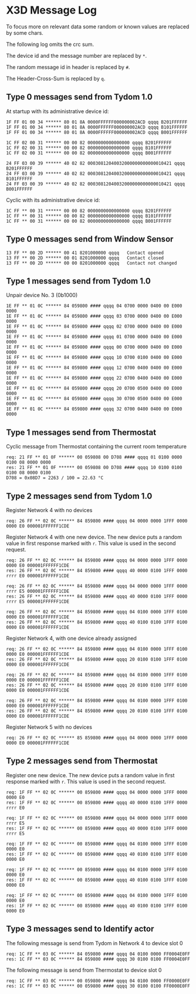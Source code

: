 # X3D Message Log

To focus more on relevant data some random or known values are replaced by some chars.

The following log omits the crc sum.

The device id and the message number are replaced by `*`.

The random message id in header is replaced by `#`.

The Header-Cross-Sum is replaced by `q`.

## Type 0 messages send from Tydom 1.0

At startup with its administrative device id:
```
1F FF 01 00 34 ****** 80 01 8A 0000FFFFFF000000002ACD qqqq B201FFFFFF
1F FF 01 00 34 ****** 80 01 8A 0000FFFFFF000000002ACD qqqq B101FFFFFF
1F FF 01 00 34 ****** 80 01 8A 0000FFFFFF000000002ACD qqqq B001FFFFFF

1C FF 02 00 31 ****** 00 00 82 0000000000000000 qqqq B201FFFFFF
1C FF 02 00 31 ****** 00 00 82 0000000000000000 qqqq B101FFFFFF
1C FF 02 00 31 ****** 00 00 82 0000000000000000 qqqq B001FFFFFF

24 FF 03 00 39 ****** 40 02 82 00030812040032000000000000010421 qqqq B201FFFFFF
24 FF 03 00 39 ****** 40 02 82 00030812040032000000000000010421 qqqq B101FFFFFF
24 FF 03 00 39 ****** 40 02 82 00030812040032000000000000010421 qqqq B001FFFFFF
```

Cyclic with its administrative device id:
```
1C FF ** 00 31 ****** 00 00 82 0000000000000000 qqqq B201FFFFFF
1C FF ** 00 31 ****** 00 00 82 0000000000000000 qqqq B101FFFFFF
1C FF ** 00 31 ****** 00 00 82 0000000000000000 qqqq B001FFFFFF
```

## Type 0 messages send from Window Sensor

```
13 FF ** 00 2D ****** 00 41 8201000000 qqqq   Contact opened
13 FF ** 00 2D ****** 00 01 8201000000 qqqq   Contact closed
13 FF ** 00 2D ****** 00 00 8201000000 qqqq   Contact not changed
```

## Type 1 messages send from Tydom 1.0

Unpair device No. 3 (0b1000)
```
1E FF ** 01 0C ****** 84 059800 #### qqqq 04 0700 0000 0400 00 E000 0000
1E FF ** 01 0C ****** 84 059800 #### qqqq 03 0700 0000 0400 00 E000 0000
1E FF ** 01 0C ****** 84 059800 #### qqqq 02 0700 0000 0400 00 E000 0000
1E FF ** 01 0C ****** 84 059800 #### qqqq 01 0700 0000 0400 00 E000 0000
1E FF ** 01 0C ****** 84 059800 #### qqqq 00 0700 0000 0400 00 E000 0000
1E FF ** 01 0C ****** 84 059800 #### qqqq 10 0700 0100 0400 00 E000 0000
1E FF ** 01 0C ****** 84 059800 #### qqqq 12 0700 0400 0400 00 E000 0000
1E FF ** 01 0C ****** 84 059800 #### qqqq 22 0700 0400 0400 00 E000 0000
1E FF ** 01 0C ****** 84 059800 #### qqqq 20 0700 0500 0400 00 E000 0000
1E FF ** 01 0C ****** 84 059800 #### qqqq 30 0700 0500 0400 00 E000 0000
1E FF ** 01 0C ****** 84 059800 #### qqqq 32 0700 0400 0400 00 E000 0000
```

## Type 1 messages send from Thermostat

Cyclic message from Thermostat containing the current room temperature
```
req: 21 FF ** 01 0F ****** 00 059808 00 D708 #### qqqq 01 0100 0000 0100 08 0000 0000
res: 21 FF ** 01 0F ****** 00 059808 00 D708 #### qqqq 10 0100 0100 0100 08 0000 0100
D708 = 0x08D7 = 2263 / 100 = 22.63 °C
```

## Type 2 messages send from Tydom 1.0

Register Network 4 with no devices
```
req: 26 FF ** 02 0C ****** 84 859800 #### qqqq 04 0000 0000 1FFF 0000 0000 E0 000001FFFFFF1CDE
```

Register Network 4 with one new device. The new device puts a random value in first response marked with `r`. This value is used in the second request.
```
req: 26 FF ** 02 0C ****** 84 859800 #### qqqq 04 0000 0000 1FFF 0000 0000 E0 000001FFFFFF1CDE
res: 26 FF ** 02 0C ****** 84 859800 #### qqqq 40 0000 0100 1FFF 0000 rrrr E0 000001FFFFFF1CDE

req: 26 FF ** 02 0C ****** 84 859800 #### qqqq 04 0000 0000 1FFF 0000 rrrr E5 000001FFFFFF1CDE
res: 26 FF ** 02 0C ****** 84 859800 #### qqqq 40 0000 0100 1FFF 0000 rrrr E5 000001FFFFFF1CDE

req: 26 FF ** 02 0C ****** 84 859800 #### qqqq 04 0100 0000 1FFF 0100 0000 E0 000001FFFFFF1CDE
res: 26 FF ** 02 0C ****** 84 859800 #### qqqq 40 0100 0100 1FFF 0100 0000 E0 000001FFFFFF1CDE
```

Register Network 4, with one device already assigned
```
req: 26 FF ** 02 0C ****** 84 859800 #### qqqq 04 0100 0000 1FFF 0100 0000 E0 000001FFFFFF1CDE
res: 26 FF ** 02 0C ****** 84 859800 #### qqqq 20 0100 0100 1FFF 0100 0000 E0 000001FFFFFF1CDE

req: 26 FF ** 02 0C ****** 84 859800 #### qqqq 04 0100 0000 1FFF 0100 0000 E0 000001FFFFFF1CDE
res: 26 FF ** 02 0C ****** 84 859800 #### qqqq 20 0100 0100 1FFF 0100 0000 E0 000001FFFFFF1CDE

req: 26 FF ** 02 0C ****** 84 859800 #### qqqq 04 0100 0000 1FFF 0100 0000 E0 000001FFFFFF1CDE
res: 26 FF ** 02 0C ****** 84 859800 #### qqqq 20 0100 0100 1FFF 0100 0000 E0 000001FFFFFF1CDE
```

Register Network 5 with no devices
```
req: 26 FF ** 02 0C ****** 85 859800 #### qqqq 04 0000 0000 1FFF 0000 0000 E0 000001FFFFFF1CDE
```

## Type 2 messages send from Thermostat

Register one new device. The new device puts a random value in first response marked with `r`. This value is used in the second request.
```
req: 1F FF ** 02 0C ****** 00 859800 #### qqqq 04 0000 0000 1FFF 0000 0000 E0
res: 1F FF ** 02 0C ****** 00 859800 #### qqqq 40 0000 0100 1FFF 0000 rrrr E0

req: 1F FF ** 02 0C ****** 00 859800 #### qqqq 04 0000 0000 1FFF 0000 rrrr E5
res: 1F FF ** 02 0C ****** 00 859800 #### qqqq 40 0000 0100 1FFF 0000 rrrr E5

req: 1F FF ** 02 0C ****** 00 859800 #### qqqq 04 0100 0000 1FFF 0100 0000 E0
res: 1F FF ** 02 0C ****** 00 859800 #### qqqq 40 0100 0100 1FFF 0100 0000 E0

req: 1F FF ** 02 0C ****** 00 859800 #### qqqq 04 0100 0000 1FFF 0100 0000 E0
res: 1F FF ** 02 0C ****** 00 859800 #### qqqq 40 0100 0100 1FFF 0100 0000 E0

req: 1F FF ** 02 0C ****** 00 859800 #### qqqq 04 0100 0000 1FFF 0100 0000 E0
res: 1F FF ** 02 0C ****** 00 859800 #### qqqq 40 0100 0100 1FFF 0100 0000 E0
```

## Type 3 messages send to Identify actor

The following message is send from Tydom in Network 4 to device slot 0
```
req: 1C FF ** 03 0C ****** 84 059800 #### qqqq 04 0100 0000 FF0004E0FF
res: 1C FF ** 03 0C ****** 84 059800 #### qqqq 30 0100 0100 FF0004E0FF
```

The following message is send from Thermostat to device slot 0
```
req: 1C FF ** 03 0C ****** 00 059800 #### qqqq 04 0100 0000 FF0000E0FF
res: 1C FF ** 03 0C ****** 00 059800 #### qqqq 30 0100 0100 FF0000E0FF
```
